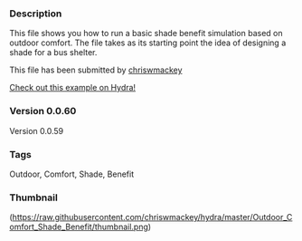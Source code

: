 ### Description 
This file shows you how to run a basic shade benefit simulation based on outdoor comfort.
The file takes as its starting point the idea of designing a shade for a bus shelter.

This file has been submitted by [chriswmackey](https://github.com/chriswmackey)

[Check out this example on Hydra!](http://hydrashare.github.io/hydra/viewer?owner=chriswmackey&description=Outdoor_Comfort_Shade_Benefit)
### Version 0.0.60
 Version 0.0.59

### Tags 
Outdoor, Comfort, Shade, Benefit
### Thumbnail 
(https://raw.githubusercontent.com/chriswmackey/hydra/master/Outdoor_Comfort_Shade_Benefit/thumbnail.png)
